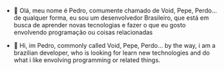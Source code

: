 - 👋 Olá, meu nome é Pedro, comumente chamado de Void, Pepe, Perdo... de qualquer forma, eu sou um desenvolvedor Brasileiro, que está em busca de aprender novas tecnologias e fazer o que eu gosto envolvendo programação ou coisas relacionadas


- 👋 Hi, im Pedro, commonly called Void, Pepe, Perdo... by the way, i am a brazilian developer, who is looking for learn new technologies and do what i like envolving programming or related things.

